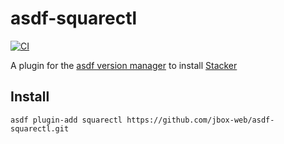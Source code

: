 # asdf-squarectl

[![CI](https://github.com/jbox-web/asdf-squarectl/workflows/CI/badge.svg)](https://github.com/jbox-web/asdf-squarectl/actions)

A plugin for the [asdf version manager](https://asdf-vm.com/) to install [Stacker](https://github.com/jbox-web/squarectl)

## Install

```
asdf plugin-add squarectl https://github.com/jbox-web/asdf-squarectl.git
```
